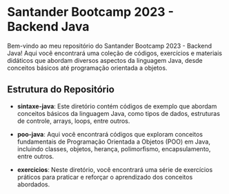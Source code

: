 # Santander Bootcamp 2023 - Backend Java

Bem-vindo ao meu repositório do Santander Bootcamp 2023 - Backend Java! Aqui você encontrará uma coleção de códigos, exercícios e materiais didáticos que abordam diversos aspectos da linguagem Java, desde conceitos básicos até programação orientada a objetos.

## Estrutura do Repositório

- **sintaxe-java**: Este diretório contém códigos de exemplo que abordam conceitos básicos da linguagem Java, como tipos de dados, estruturas de controle, arrays, loops, entre outros.

- **poo-java**: Aqui você encontrará códigos que exploram conceitos fundamentais de Programação Orientada a Objetos (POO) em Java, incluindo classes, objetos, herança, polimorfismo, encapsulamento, entre outros.

- **exercicios**: Neste diretório, você encontrará uma série de exercícios práticos para praticar e reforçar o aprendizado dos conceitos abordados.

